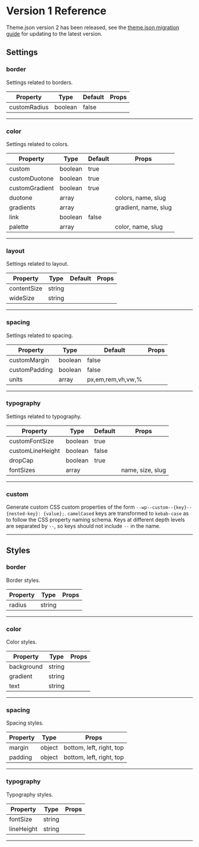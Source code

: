 # Version 1 Reference

Theme.json version 2 has been released, see the [theme.json migration guide](/docs/reference-guides/theme-json/theme-json-migrations.md#migrating-from-v1-to-v2) for updating to the latest version.

<!-- START TOKEN Autogenerated - DO NOT EDIT -->
## Settings


### border

Settings related to borders.

| Property  | Type   | Default | Props  |
| ---       | ---    | ---    |---   |
| customRadius | boolean | false |  |

---

### color

Settings related to colors.

| Property  | Type   | Default | Props  |
| ---       | ---    | ---    |---   |
| custom | boolean | true |  |
| customDuotone | boolean | true |  |
| customGradient | boolean | true |  |
| duotone | array |  | colors, name, slug |
| gradients | array |  | gradient, name, slug |
| link | boolean | false |  |
| palette | array |  | color, name, slug |

---

### layout

Settings related to layout.

| Property  | Type   | Default | Props  |
| ---       | ---    | ---    |---   |
| contentSize | string |  |  |
| wideSize | string |  |  |

---

### spacing

Settings related to spacing.

| Property  | Type   | Default | Props  |
| ---       | ---    | ---    |---   |
| customMargin | boolean | false |  |
| customPadding | boolean | false |  |
| units | array | px,em,rem,vh,vw,% |  |

---

### typography

Settings related to typography.

| Property  | Type   | Default | Props  |
| ---       | ---    | ---    |---   |
| customFontSize | boolean | true |  |
| customLineHeight | boolean | false |  |
| dropCap | boolean | true |  |
| fontSizes | array |  | name, size, slug |

---

### custom

Generate custom CSS custom properties of the form `--wp--custom--{key}--{nested-key}: {value};`. `camelCased` keys are transformed to `kebab-case` as to follow the CSS property naming schema. Keys at different depth levels are separated by `--`, so keys should not include `--` in the name.


---
## Styles


### border

Border styles.

| Property  | Type   |  Props  |
| ---       | ---    |---   |
| radius | string |  |

---

### color

Color styles.

| Property  | Type   |  Props  |
| ---       | ---    |---   |
| background | string |  |
| gradient | string |  |
| text | string |  |

---

### spacing

Spacing styles.

| Property  | Type   |  Props  |
| ---       | ---    |---   |
| margin | object | bottom, left, right, top |
| padding | object | bottom, left, right, top |

---

### typography

Typography styles.

| Property  | Type   |  Props  |
| ---       | ---    |---   |
| fontSize | string |  |
| lineHeight | string |  |

---

<!-- END TOKEN Autogenerated - DO NOT EDIT -->
